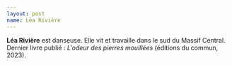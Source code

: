 ```yaml
---
layout: post
name: Léa Rivière
---
```

**Léa Rivière** est danseuse. Elle vit et travaille dans le sud du Massif Central. Dernier livre publié : *L'odeur des pierres mouillées* (éditions du commun, 2023).